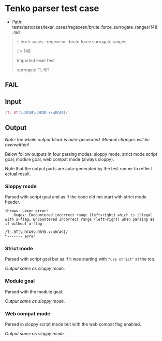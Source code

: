 # Tenko parser test case

- Path: tests/testcases/lexer_cases/regexesn/brute_force_surrogate_ranges/148.md

> :: lexer cases : regexesn : brute force surrogate ranges
>
> ::> 148
>
> Imported lexer test
>
> surrogate TL-BT

## FAIL

## Input

`````js
/TL-BT[\uDCA9\uD83D-x\uDCA9]/
`````

## Output

_Note: the whole output block is auto-generated. Manual changes will be overwritten!_

Below follow outputs in four parsing modes: sloppy mode, strict mode script goal, module goal, web compat mode (always sloppy).

Note that the output parts are auto-generated by the test runner to reflect actual result.

### Sloppy mode

Parsed with script goal and as if the code did not start with strict mode header.

`````
throws: Lexer error!
    Regex: Encountered incorrect range (left>right) which is illegal with u-flag; Encountered incorrect range (left>right) when parsing as if without u-flag

/TL-BT[\uDCA9\uD83D-x\uDCA9]/
^------- error
`````

### Strict mode

Parsed with script goal but as if it was starting with `"use strict"` at the top.

_Output same as sloppy mode._

### Module goal

Parsed with the module goal.

_Output same as sloppy mode._

### Web compat mode

Parsed in sloppy script mode but with the web compat flag enabled.

_Output same as sloppy mode._
